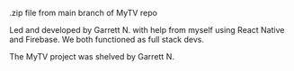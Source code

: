 .zip file from main branch of MyTV repo

Led and developed by Garrett N. with help from myself using React Native and Firebase. We both functioned as full stack devs.

The MyTV project was shelved by Garrett N.
